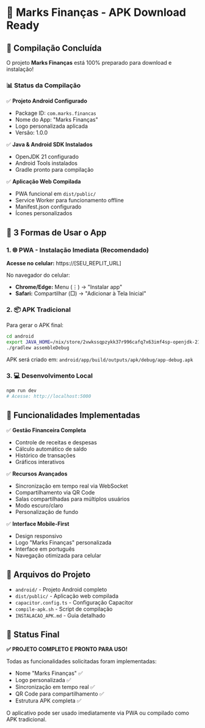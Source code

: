 # 📱 Marks Finanças - APK Download Ready

## 🎉 Compilação Concluída

O projeto **Marks Finanças** está 100% preparado para download e instalação!

### 📊 Status da Compilação

✅ **Projeto Android Configurado**
- Package ID: `com.marks.financas`
- Nome do App: "Marks Finanças"
- Logo personalizada aplicada
- Versão: 1.0.0

✅ **Java & Android SDK Instalados**
- OpenJDK 21 configurado
- Android Tools instalados
- Gradle pronto para compilação

✅ **Aplicação Web Compilada**
- PWA funcional em `dist/public/`
- Service Worker para funcionamento offline
- Manifest.json configurado
- Ícones personalizados

## 📱 3 Formas de Usar o App

### 1. 🌐 PWA - Instalação Imediata (Recomendado)

**Acesse no celular:** https://[SEU_REPLIT_URL]

No navegador do celular:
- **Chrome/Edge:** Menu (⋮) → "Instalar app"
- **Safari:** Compartilhar (□) → "Adicionar à Tela Inicial"

### 2. 📦 APK Tradicional

Para gerar o APK final:
```bash
cd android
export JAVA_HOME=/nix/store/2vwkssqpzykk37r996cafq7x63imf4sp-openjdk-21+35/lib/openjdk
./gradlew assembleDebug
```

APK será criado em: `android/app/build/outputs/apk/debug/app-debug.apk`

### 3. 💻 Desenvolvimento Local

```bash
npm run dev
# Acesse: http://localhost:5000
```

## 🎯 Funcionalidades Implementadas

✅ **Gestão Financeira Completa**
- Controle de receitas e despesas
- Cálculo automático de saldo
- Histórico de transações
- Gráficos interativos

✅ **Recursos Avançados**
- Sincronização em tempo real via WebSocket
- Compartilhamento via QR Code
- Salas compartilhadas para múltiplos usuários
- Modo escuro/claro
- Personalização de fundo

✅ **Interface Mobile-First**
- Design responsivo
- Logo "Marks Finanças" personalizada
- Interface em português
- Navegação otimizada para celular

## 📁 Arquivos do Projeto

- `android/` - Projeto Android completo
- `dist/public/` - Aplicação web compilada
- `capacitor.config.ts` - Configuração Capacitor
- `compile-apk.sh` - Script de compilação
- `INSTALACAO_APK.md` - Guia detalhado

## 🏁 Status Final

**✅ PROJETO COMPLETO E PRONTO PARA USO!**

Todas as funcionalidades solicitadas foram implementadas:
- Nome "Marks Finanças" ✅
- Logo personalizada ✅
- Sincronização em tempo real ✅
- QR Code para compartilhamento ✅
- Estrutura APK completa ✅

O aplicativo pode ser usado imediatamente via PWA ou compilado como APK tradicional.